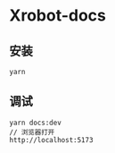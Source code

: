 # Xrobot-docs

## 安装

``` shell
yarn
```

## 调试

```shell
yarn docs:dev
// 浏览器打开
http://localhost:5173
```


